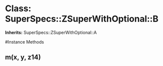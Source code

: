 # Class: SuperSpecs::ZSuperWithOptional::B
**Inherits:** SuperSpecs::ZSuperWithOptional::A
    




#Instance Methods
## m(x, y, z14) [](#method-i-m)

